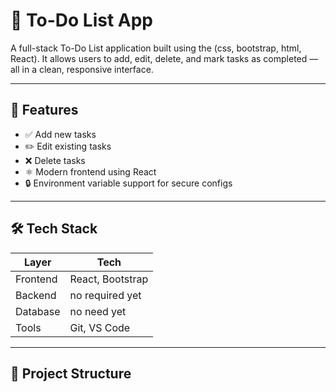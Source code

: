 # 📝 To-Do List App 

A full-stack To-Do List application built using the  (css, bootstrap, html, React). It allows users to add, edit, delete, and mark tasks as completed — all in a clean, responsive interface.

---

## 🚀 Features

- ✅ Add new tasks
- ✏️ Edit existing tasks
- ❌ Delete tasks
- ⚛️ Modern frontend using React
- 🔒 Environment variable support for secure configs

---

## 🛠️ Tech Stack

| Layer       | Tech                     |
|-------------|--------------------------|
| Frontend    | React, Bootstrap         |
| Backend     | no required yet          |
| Database    | no need yet              |
| Tools       | Git, VS Code             |

---


## 📂 Project Structure

